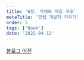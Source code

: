 ```yaml
---
title: '6장. 객체와 자료 구조'
metaTitle: '만렙 개발자 키우기'
order: 5
tags: ['Book']
date: '2022-04-12'
---
```


[블로그 이전](https://nowwatersblog.tistory.com/12)
